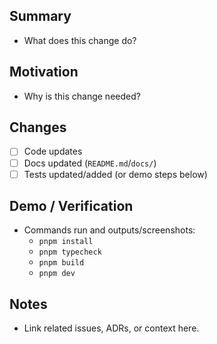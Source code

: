 ## Summary

- What does this change do?

## Motivation

- Why is this change needed?

## Changes

- [ ] Code updates
- [ ] Docs updated (`README.md`/`docs/`)
- [ ] Tests updated/added (or demo steps below)

## Demo / Verification

- Commands run and outputs/screenshots:
  - `pnpm install`
  - `pnpm typecheck`
  - `pnpm build`
  - `pnpm dev`

## Notes

- Link related issues, ADRs, or context here.

